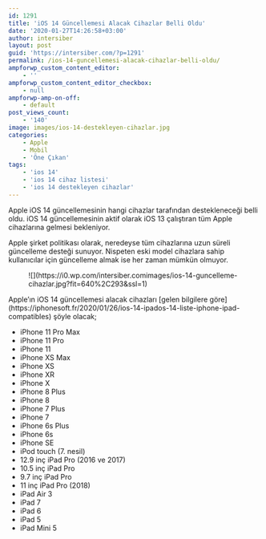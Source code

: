 ```yaml
---
id: 1291
title: 'iOS 14 Güncellemesi Alacak Cihazlar Belli Oldu'
date: '2020-01-27T14:26:58+03:00'
author: intersiber
layout: post
guid: 'https://intersiber.com/?p=1291'
permalink: /ios-14-guncellemesi-alacak-cihazlar-belli-oldu/
ampforwp_custom_content_editor:
    - ''
ampforwp_custom_content_editor_checkbox:
    - null
ampforwp-amp-on-off:
    - default
post_views_count:
    - '140'
image: images/ios-14-destekleyen-cihazlar.jpg
categories:
    - Apple
    - Mobil
    - 'Öne Çıkan'
tags:
    - 'ios 14'
    - 'ios 14 cihaz listesi'
    - 'ios 14 destekleyen cihazlar'
---
```


Apple iOS 14 güncellemesinin hangi cihazlar tarafından destekleneceği belli oldu. iOS 14 güncellemesinin aktif olarak iOS 13 çalıştıran tüm Apple cihazlarına gelmesi bekleniyor.

Apple şirket politikası olarak, neredeyse tüm cihazlarına uzun süreli güncelleme desteği sunuyor. Nispeten eski model cihazlara sahip kullanıcılar için güncelleme almak ise her zaman mümkün olmuyor.

<figure class="wp-block-image size-large">![](https://i0.wp.com/intersiber.comimages/ios-14-guncelleme-cihazlar.jpg?fit=640%2C293&ssl=1)</figure>Apple’ın iOS 14 güncellemesi alacak cihazları [gelen bilgilere göre](https://iphonesoft.fr/2020/01/26/ios-14-ipados-14-liste-iphone-ipad-compatibles) şöyle olacak;

- iPhone 11 Pro Max
- iPhone 11 Pro
- iPhone 11
- iPhone XS Max
- iPhone XS
- iPhone XR
- iPhone X
- iPhone 8 Plus
- iPhone 8
- iPhone 7 Plus
- iPhone 7
- iPhone 6s Plus
- iPhone 6s
- iPhone SE
- iPod touch (7. nesil)
- 12.9 inç iPad Pro (2016 ve 2017)
- 10.5 inç iPad Pro
- 9.7 inç iPad Pro
- 11 inç iPad Pro (2018)
- iPad Air 3
- iPad 7
- iPad 6
- iPad 5
- iPad Mini 5
